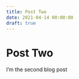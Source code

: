 ```yaml
---
title: Post Two
date: 2021-04-14 00:00:00
draft: true
---
```


# Post Two

I’m the second blog post
